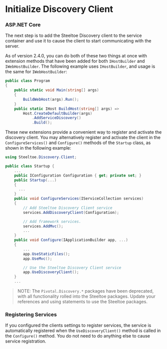 # Initialize Discovery Client

### ASP.NET Core

The next step is to add the Steeltoe Discovery client to the service container and use it to cause the client to start communicating with the server.

As of version 2.4.0, you can do both of these two things at once with extension methods that have been added for both `IHostBuilder` and `IWebHostBuilder`. The following example uses `IHostBuilder`, and usage is the same for `IWebHostBuilder`:

```csharp
public class Program
{
    public static void Main(string[] args)
    {
        BuildWebHost(args).Run();
    }
    public static IHost BuildHost(string[] args) =>
        Host.CreateDefaultBuilder(args)
            .AddServiceDiscovery()
            .Build();
```

These new extensions provide a convenient way to register and activate the discovery client. You may alternatively register and activate the client in the `ConfigureServices()` and `Configure()` methods of the `Startup` class, as shown in the following example:

```csharp
using Steeltoe.Discovery.Client;

public class Startup {
    ...
    public IConfiguration Configuration { get; private set; }
    public Startup(...)
    {
      ...
    }
    public void ConfigureServices(IServiceCollection services)
    {
        // Add Steeltoe Discovery Client service
        services.AddDiscoveryClient(Configuration);

        // Add framework services.
        services.AddMvc();
        ...
    }
    public void Configure(IApplicationBuilder app, ...)
    {
        ...
        app.UseStaticFiles();
        app.UseMvc();

        // Use the Steeltoe Discovery Client service
        app.UseDiscoveryClient();
    }
    ...
```

> NOTE: The `Pivotal.Discovery.*` packages have been deprecated, with all functionality rolled into the Steeltoe packages. Update your references and using statements to use the Steeltoe packages.

### Registering Services

If you configured the clients settings to register services, the service is automatically registered when the `UseDiscoveryClient()` method is called in the `Configure()` method. You do not need to do anything else to cause service registration.
